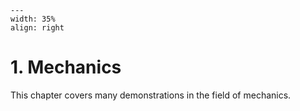 ```{figure} /figures/busy.png
---
width: 35%
align: right
```
# 1. Mechanics

This chapter covers many demonstrations in the field of mechanics.
